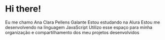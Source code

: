 # Hi there!
Eu me chamo Ana Clara Pellens Galante
Estou estudando na Alura
Estou me desenvolvendo na linguagem JavaScript
Utilizo esse espaço para minha organização e compartilhamento dos meu projetos desenvolvidos
